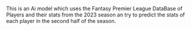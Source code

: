 This is an Ai model which uses the Fantasy Premier League DataBase of Players and their stats from the 2023 season an try to predict the stats of each player in the second half of the season.
